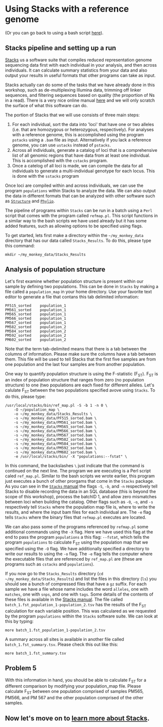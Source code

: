 # Using Stacks with a reference genome

(Or you can go back to using a bash script [here](https://github.com/evansbenj/BIO720/blob/master/3_Lecture_3_Automating_alignment_with_bash.md)).

## Stacks pipeline and setting up a run

[Stacks](http://creskolab.uoregon.edu/stacks/manual/) us a software suite that compiles reduced representation genome sequencing data first witih each individual in your analysis, and then across individuals.  It can calculate summary statistics from your data and also output your results in useful formats that other programs can take as input.

Stacks actually can do some of the tasks that we have already done in this workshop, such as de-multiplexing Illumina data, trimming off linker sequences, and filtering sequences based on quality (the proportion of Ns in a read).  There is a very nice online manual [here](http://creskolab.uoregon.edu/stacks/manual/) and we will only scratch the surface of what this software can do.

The portion of Stacks that we will use consists of three main steps:
  1. For each individual, sort the data into 'loci' that have one or two alleles (i.e. that are homozygous or heterozygous, respectively).  For analyses with a reference genome, this is accomplished using the program `pstacks` using a `.bam` file as input.  Alternatively if you lack a reference genome, you can use `ustacks` instead of `pstacks`.
  2. Across all individuals, generate a catalog of loci that is a comprehensive list of all genomic regions that have data from at least one individual.  This is accomplished with the `cstacks` program.
  3. Once a catelog of all loci is made, we can compile the data for all individuals to generate a multi-individual genotype for each locus.  This is done with the `sstacks` program

Once loci are compiled within and across individuals, we can use the program `populations` within Stacks to analyze the data. We can also output the data in different formats that can be analyzed with other software such as [`Structure`](http://pritchardlab.stanford.edu/structure.html) and [`Phylip`](http://evolution.genetics.washington.edu/phylip/getme.html).   

The pipeline of programs within `Stacks` can be run in a batch using a `Perl` script that comes with the program called `refmap.pl`.  This script functions in a similar way to the bash scripts we have used already but it has some added features, such as allowing options to be specified using flags.

To get started, lets first make a directory within the `~/my_monkey_data` directory that has our data called `Stacks_Results`.  To do this, please type this command:

`mkdir ~/my_monkey_data/Stacks_Results`

## Analysis of population structure

Let's first examine whether population structure is present within our sample by defining two populations.  This can be done in `Stacks` by making a file called a `population_map` in your home directory.  Use your favorite text editor to generate a file that contans this tab delimited information:

```
PF515_sorted	population_1
PM561_sorted	population_1
PM565_sorted	population_1
PM566_sorted	population_1
PM567_sorted	population_1
PM582_sorted	population_2
PM584_sorted	population_2
PM592_sorted	population_2
PM602_sorted	population_2
```

Note that the term tab-delimited means that there is a tab between the columns of information. Please make sure the columns have a tab between them. This file will be used to tell Stacks that the first five samples are from one population and the last four samples are from another population.

One way to quantify population structure is using the F-statistic (F<sub>ST</sub>).  F<sub>ST</sub> is an index of population structure that ranges from zero (no population structure) to one (two populations are each fixed for different alleles.  Let's calulate F<sub>ST</sub> between the two populations specified avove using `Stacks`.  To do this, please type:

```
/usr/local/stacks/bin/ref_map.pl -S -b 1 -n 0 \
	-O ~/population_map \
	-o ~/my_monkey_data/Stacks_Results \
   	-s ~/my_monkey_data/PF515_sorted.bam \
    -s ~/my_monkey_data/PM561_sorted.bam \
    -s ~/my_monkey_data/PM565_sorted.bam \
    -s ~/my_monkey_data/PM566_sorted.bam \
    -s ~/my_monkey_data/PM567_sorted.bam \
    -s ~/my_monkey_data/PM582_sorted.bam \
    -s ~/my_monkey_data/PM584_sorted.bam \
    -s ~/my_monkey_data/PM592_sorted.bam \
    -s ~/my_monkey_data/PM602_sorted.bam \
   	-e /usr/local/stacks/bin/ -X "populations:--fstat" \
```

In this command, the backslashes `\` just indicate that the command is continued on the next line.  The program we are executing is a Perl script caled `ref_map.pl`.  Similar to the bash scripts we wrote earlier, this program just executes a bunch of other prorgams that come in the `Stacks` package. As you can see in the [`Stacks` manual](http://catchenlab.life.illinois.edu/stacks/comp/ref_map.php) the flags `-S`, `-b`, and `-n` respectively tell Stacks to disable recording the data in an SQL database (this is beyond the scope of this workshop), process the batchID 1, and allow zero mismatches between loci when building the catalog.  Other flags such as `-O`, `-o`, and `-s` respectively tell `Stacks` where the population map file is, where to write the results, and where the input bam files for each individual are.  The `-e` flag tells `Stacks` where the binary files that `refmap.pl` executes are located.

We can also pass some of the programs referenced by `refmap.pl` some additional commands using the `-X` flag.  Here we have used this flag at the end to pass the program `populations` a this flag: `--fstat`, which tells the program `populations` to calculate F<sub>ST</sub> using the population map that we specified using the `-O` flag.  We have additionally specified a directory to write our results to using the `-o` flag.  The `-e` flag tells the computer where the executable files that are referenced by `ref_map.pl` are (these are programs such as `cstacks` and `populations`).

If you now go to the `Stacks_Results` directory (`cd ~/my_monkey_data/Stacks_Results`) and list the files in this directory (`ls`) you should see a bunch of compressed files that have a `gz` suffix.  For each sample we have a file whose name includes the word `alleles`, one with `matches`, one with `snps`, and one with `tags`.  Some details of the contents of these files is available in the [Stacks manual](http://creskolab.uoregon.edu/stacks/manual/).  The file called `batch_1.fst_population_1-population_2.tsv` has the results of the F<sub>ST</sub> calculation for each variable position. This was calculared as we requested by the program `populations` within the `Stacks` software suite.  We can look at this by typing:

`more batch_1.fst_population_1-population_2.tsv`

A summary across all sites is available in another file called `batch_1.fst_summary.tsv`.  Please check this out like this:

`more batch_1.fst_summary.tsv`

## Problem 5

With this information in hand, you should be able to calculate F<sub>ST</sub> for a different comparison by modifying your population_map file.  Please calculate F<sub>ST</sub> between one population comprised of samples PM565, PM566, and PM 567 and the other population comprised of the other samples.

## Now let's move on to [learn more about Stacks](https://github.com/evansbenj/Reduced-Representation-Workshop/blob/master/7_More_on_Stacks.md).



